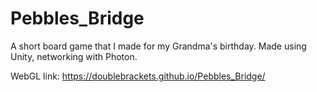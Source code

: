 # Pebbles_Bridge
A short board game that I made for my Grandma's birthday. Made using Unity, networking with Photon.

WebGL link: https://doublebrackets.github.io/Pebbles_Bridge/
